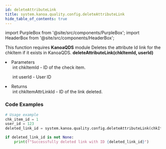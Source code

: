 ```yaml
---
id: deleteAttributeLink
title: system.kanoa.quality.config.deleteAttributeLink
hide_table_of_contents: true
---
```


import PurpleBox from '@site/src/components/PurpleBox';
import HeaderBox from '@site/src/components/HeaderBox';

<PurpleBox>This function requires <b>KanoaQDS</b> module</PurpleBox>
<HeaderBox header="Description">Deletes the attribute Id link for the chkItem if it exists in KanoaQDS.</HeaderBox>
<HeaderBox header="Syntax">
    <b>deleteAttributeLink(chkItemId, userId)</b>
    <li> Parameters <br />
        <ul>int chkItemId - ID of the check item.</ul>
        <ul>int userId - User ID</ul>
    </li>
    <li> Returns <br />
        <ul>int chkItemAttrLinkId - ID of the link deleted.</ul>
    </li>
</HeaderBox>

### Code Examples
```python
# Usage example
chk_item_id = 1
user_id = 123
deleted_link_id = system.kanoa.quality.config.deleteAttributeLink(chkItemId=chk_item_id, userId=user_id)

if deleted_link_id is not None:
    print(f"Successfully deleted link with ID {deleted_link_id}")
